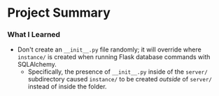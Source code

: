 # Project Summary

### What I Learned

- Don't create an `__init__.py` file randomly; it will override where `instance/` is created when running Flask database commands with SQLAlchemy. 
    - Specifically, the presence of `__init__.py` inside of the `server/` subdirectory caused `instance/` to be created _outside_ of `server/` instead of inside the folder.